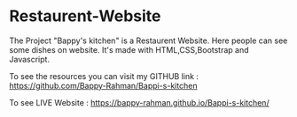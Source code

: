 # Restaurent-Website

The Project "Bappy's kitchen" is a Restaurent Website. Here people can see some dishes on website. It's made with HTML,CSS,Bootstrap and Javascript.

To see the resources you can visit my GITHUB link : https://github.com/Bappy-Rahman/Bappi-s-kitchen

To see LIVE Website : https://bappy-rahman.github.io/Bappi-s-kitchen/

